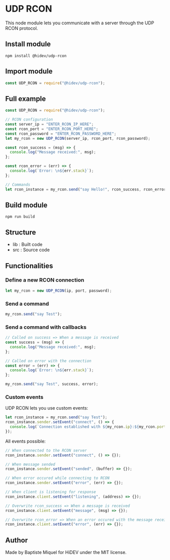 # UDP RCON

This node module lets you communicate with a server through the UDP RCON protocol.

## Install module

```
npm install @hidev/udp-rcon
```


## Import module

```js
const UDP_RCON = require("@hidev/udp-rcon");
```


## Full example

```js
const UDP_RCON = require("@hidev/udp-rcon");

// RCON configuration
const server_ip = "ENTER_RCON_IP_HERE";
const rcon_port = "ENTER_RCON_PORT_HERE";
const rcon_password = "ENTER_RCON_PASSWORD_HERE";
let my_rcon = new UDP_RCON(server_ip, rcon_port, rcon_password);

const rcon_success = (msg) => {
  console.log("Message received:", msg);
};

const rcon_error = (err) => {
  console.log(`Error: \n${err.stack}`);
};

// Commands
let rcon_instance = my_rcon.send("say Hello!", rcon_success, rcon_error);
```


## Build module

```
npm run build
```


## Structure

* lib : Built code
* src : Source code


## Functionalities

### Define a new RCON connection

```js
let my_rcon = new UDP_RCON(ip, port, password);
```

### Send a command

```js
my_rcon.send("say Test");
```

### Send a command with callbacks

```js
// Called on success => When a message is received
const success = (msg) => {
  console.log("Message received:", msg);
};

// Called on error with the connection
const error = (err) => {
  console.log(`Error: \n${err.stack}`);
};

my_rcon.send("say Test", success, error);
```

### Custom events

UDP RCON lets you use custom events:

```js
let rcon_instance = my_rcon.send("say Test");
rcon_instance.sender.setEvent("connect", () => {
  console.log(`Connection established with ${my_rcon.ip}:${my_rcon.port}`);
});
```

All events possible:

```js
// When connected to the RCON server
rcon_instance.sender.setEvent("connect", () => {});

// When message sended
rcon_instance.sender.setEvent("sended", (buffer) => {});

// When error occured while connecting to RCON
rcon_instance.sender.setEvent("error", (err) => {});

// When client is listening for response
rcon_instance.client.setEvent("listening", (address) => {});

// Overwrite rcon_success => When a message is received
rcon_instance.client.setEvent("message", (msg) => {});

// Overwrite rcon_error => When an error occured with the message received
rcon_instance.client.setEvent("error", (err) => {});
```


## Author

Made by Baptiste Miquel for HiDEV under the MIT license.
